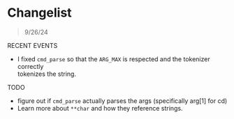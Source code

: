 # Changelist
> 9/26/24

RECENT EVENTS
- I fixed `cmd_parse` so that the `ARG_MAX` is respected and the tokenizer correctly \
tokenizes the string.

TODO
- figure out if `cmd_parse` actually parses the args (specifically arg[1] for cd)
- Learn more about `**char` and how they reference strings.

